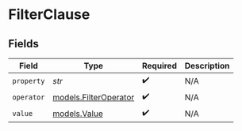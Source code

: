 # FilterClause


## Fields

| Field                                                | Type                                                 | Required                                             | Description                                          |
| ---------------------------------------------------- | ---------------------------------------------------- | ---------------------------------------------------- | ---------------------------------------------------- |
| `property`                                           | *str*                                                | :heavy_check_mark:                                   | N/A                                                  |
| `operator`                                           | [models.FilterOperator](../models/filteroperator.md) | :heavy_check_mark:                                   | N/A                                                  |
| `value`                                              | [models.Value](../models/value.md)                   | :heavy_check_mark:                                   | N/A                                                  |
